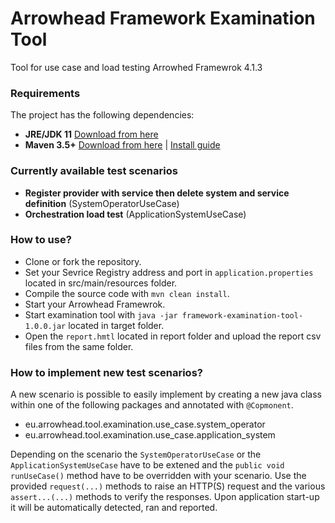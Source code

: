 # Arrowhead Framework Examination Tool
Tool for use case and load testing Arrowhed Framewrok 4.1.3

### Requirements

The project has the following dependencies:
* **JRE/JDK 11** [Download from here](https://www.oracle.com/technetwork/java/javase/downloads/jdk11-downloads-5066655.html)
* **Maven 3.5+** [Download from here](http://maven.apache.org/download.cgi) | [Install guide](https://www.baeldung.com/install-maven-on-windows-linux-mac)

### Currently available test scenarios

* **Register provider with service then delete system and service definition** (SystemOperatorUseCase)
* **Orchestration load test** (ApplicationSystemUseCase)

### How to use?

* Clone or fork the repository.
* Set your Sevrice Registry address and port in `application.properties` located in src/main/resources folder.
* Compile the source code with `mvn clean install`.
* Start your Arrowhead Framewrok.
* Start examination tool with `java -jar framework-examination-tool-1.0.0.jar` located in target folder.
* Open the `report.hmtl` located in report folder and upload the report csv files from the same folder.

### How to implement new test scenarios?

A new scenario is possible to easily implement by creating a new java class within one of the following packages and annotated with `@Copmonent`.
* eu.arrowhead.tool.examination.use_case.system_operator
* eu.arrowhead.tool.examination.use_case.application_system

Depending on the scenario the `SystemOperatorUseCase` or the `ApplicationSystemUseCase` have to be extened and the `public void runUseCase()` method have to be overridden with your scenario. Use the provided `request(...)` methods to raise an HTTP(S) request and the various `assert...(...)` methods to verify the responses. Upon application start-up it will be automatically detected, ran and reported.
